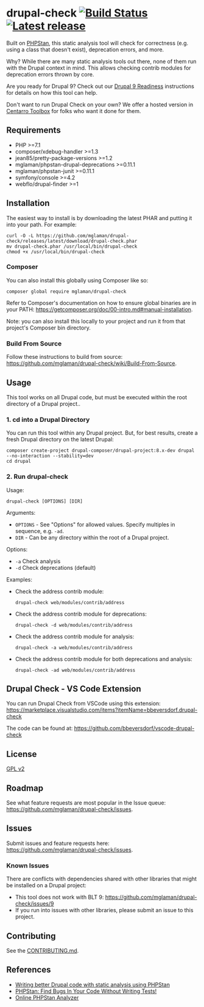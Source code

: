 # drupal-check [![Build Status](https://travis-ci.com/mglaman/drupal-check.svg?branch=master)](https://travis-ci.com/mglaman/drupal-check) [![Latest release](https://img.shields.io/github/release/mglaman/drupal-check.svg)](https://github.com/mglaman/drupal-check/releases/latest)

Built on [PHPStan](https://github.com/phpstan/phpstan), this static analysis tool will check for correctness (e.g. using a class that doesn't exist), deprecation errors, and more.

Why? While there are many static analysis tools out there, none of them run with the Drupal context in mind. This allows checking contrib modules for deprecation errors thrown by core.

Are you ready for Drupal 9? Check out our [Drupal 9 Readiness](https://github.com/mglaman/drupal-check/wiki/Drupal-9-Readiness) instructions for details on how this tool can help.

Don't want to run Drupal Check on your own? We offer a hosted version in [Centarro Toolbox](https://www.centarro.io/products/centarro-toolbox) for folks who want it done for them.

## Requirements

* PHP >=7.1
* composer/xdebug-handler >=1.3
* jean85/pretty-package-versions >=1.2
* mglaman/phpstan-drupal-deprecations >=0.11.1
* mglaman/phpstan-junit >=0.11.1
* symfony/console >=4.2
* webflo/drupal-finder >=1

## Installation

The easiest way to install is by downloading the latest PHAR and putting it into your path. For example:

```
curl -O -L https://github.com/mglaman/drupal-check/releases/latest/download/drupal-check.phar
mv drupal-check.phar /usr/local/bin/drupal-check
chmod +x /usr/local/bin/drupal-check
```

### Composer

You can also install this globally using Composer like so:

```
composer global require mglaman/drupal-check
```

Refer to Composer's documentation on how to ensure global binaries are in your PATH: https://getcomposer.org/doc/00-intro.md#manual-installation.

Note: you can also install this locally to your project and run it from that project's Composer bin directory.

### Build From Source

Follow these instructions to build from source: https://github.com/mglaman/drupal-check/wiki/Build-From-Source.

## Usage

This tool works on all Drupal code, but must be executed within the root directory of a Drupal project..

### 1. cd into a Drupal Directory

You can run this tool within any Drupal project. But, for best results, create a fresh Drupal directory on the latest Drupal:

```
composer create-project drupal-composer/drupal-project:8.x-dev drupal --no-interaction --stability=dev
cd drupal
```

### 2. Run drupal-check

Usage:

  ```
  drupal-check [OPTIONS] [DIR]
  ```

Arguments:

* `OPTIONS` - See "Options" for allowed values. Specify multiples in sequence, e.g. `-ad`.
* `DIR` - Can be any directory within the root of a Drupal project.

Options:

* `-a` Check analysis
* `-d` Check deprecations (default)

Examples:

* Check the address contrib module:

  ```
  drupal-check web/modules/contrib/address
  ```

* Check the address contrib module for deprecations:

  ```
  drupal-check -d web/modules/contrib/address
  ```

* Check the address contrib module for analysis:

  ```
  drupal-check -a web/modules/contrib/address
  ```

* Check the address contrib module for both deprecations and analysis:

  ```
  drupal-check -ad web/modules/contrib/address
  ```
  
## Drupal Check - VS Code Extension

You can run Drupal Check from VSCode using this extension: https://marketplace.visualstudio.com/items?itemName=bbeversdorf.drupal-check

The code can be found at: https://github.com/bbeversdorf/vscode-drupal-check

## License

[GPL v2](LICENSE.txt)

## Roadmap

See what feature requests are most popular in the Issue queue: https://github.com/mglaman/drupal-check/issues.

## Issues

Submit issues and feature requests here: https://github.com/mglaman/drupal-check/issues.

### Known Issues

There are conflicts with dependencies shared with other libraries that might be installed on a Drupal project:

* This tool does not work with BLT 9: https://github.com/mglaman/drupal-check/issues/9
* If you run into issues with other libraries, please submit an issue to this project.

## Contributing

See the [CONTRIBUTING.md](CONTRIBUTING.md).

## References

* [Writing better Drupal code with static analysis using PHPStan](https://glamanate.com/blog/writing-better-drupal-code-static-analysis-using-phpstan)
* [PHPStan: Find Bugs In Your Code Without Writing Tests!](https://medium.com/@ondrejmirtes/phpstan-2939cd0ad0e3)
* [Online PHPStan Analyzer](https://phpstan.org/)

